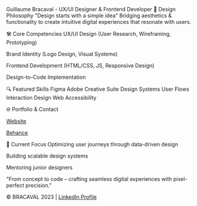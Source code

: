 Guillaume Bracaval - UX/UI Designer & Frontend Developer
🎨 Design Philosophy
"Design starts with a simple idea"
Bridging aesthetics & functionality to create intuitive digital experiences that resonate with users.

🛠️ Core Competencies
UX/UI Design (User Research, Wireframing, Prototyping)

Brand Identity (Logo Design, Visual Systems)

Frontend Development (HTML/CSS, JS, Responsive Design)

Design-to-Code Implementation

🔍 Featured Skills
Figma Adobe Creative Suite Design Systems User Flows Interaction Design Web Accessibility

🌐 Portfolio & Contact

[Website](https://www.bracaval.fr/)

[Behance](https://www.behance.net/guillaumebracaval)

🚀 Current Focus
Optimizing user journeys through data-driven design

Building scalable design systems

Mentoring junior designers

"From concept to code – crafting seamless digital experiences with pixel-perfect precision."

© BRACAVAL 2023 | [LinkedIn Profile](https://www.linkedin.com/in/guillaume-bracaval-4507391b2/)
